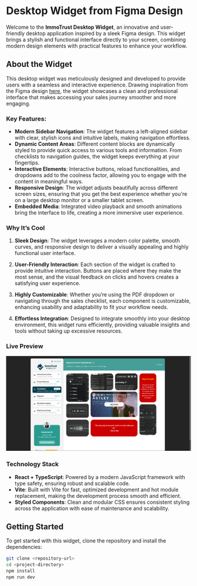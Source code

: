 # Desktop Widget from Figma Design

Welcome to the **ImmoTrust Desktop Widget**, an innovative and user-friendly desktop application inspired by a sleek Figma design. This widget brings a stylish and functional interface directly to your screen, combining modern design elements with practical features to enhance your workflow.

## About the Widget

This desktop widget was meticulously designed and developed to provide users with a seamless and interactive experience. Drawing inspiration from the Figma design [here](https://www.figma.com/design/orAlEIsDZV7VyMXWM58VR8/Second-Testtask?node-id=31-4&node-type=frame&t=67cg5uLupHFGiAhx-0), the widget showcases a clean and professional interface that makes accessing your sales journey smoother and more engaging.

### Key Features:

- **Modern Sidebar Navigation**: The widget features a left-aligned sidebar with clear, stylish icons and intuitive labels, making navigation effortless.
- **Dynamic Content Areas**: Different content blocks are dynamically styled to provide quick access to various tools and information. From checklists to navigation guides, the widget keeps everything at your fingertips.
- **Interactive Elements**: Interactive buttons, reload functionalities, and dropdowns add to the coolness factor, allowing you to engage with the content in meaningful ways.
- **Responsive Design**: The widget adjusts beautifully across different screen sizes, ensuring that you get the best experience whether you're on a large desktop monitor or a smaller tablet screen.
- **Embedded Media**: Integrated video playback and smooth animations bring the interface to life, creating a more immersive user experience.

### Why It’s Cool

1. **Sleek Design**: The widget leverages a modern color palette, smooth curves, and responsive design to deliver a visually appealing and highly functional user interface.
   
2. **User-Friendly Interaction**: Each section of the widget is crafted to provide intuitive interaction. Buttons are placed where they make the most sense, and the visual feedback on clicks and hovers creates a satisfying user experience.

3. **Highly Customizable**: Whether you’re using the PDF dropdown or navigating through the sales checklist, each component is customizable, enhancing usability and adaptability to fit your workflow needs.

4. **Effortless Integration**: Designed to integrate smoothly into your desktop environment, this widget runs efficiently, providing valuable insights and tools without taking up excessive resources.

### Live Preview

![ImmoTrust Desktop Widget Preview](https://github.com/hunzalaqamar/desktop-widget/blob/master/public/platformpreview.png)


### Technology Stack

- **React + TypeScript**: Powered by a modern JavaScript framework with type safety, ensuring robust and scalable code.
- **Vite**: Built with Vite for fast, optimized development and hot module replacement, making the development process smooth and efficient.
- **Styled Components**: Clean and modular CSS ensures consistent styling across the application with ease of maintenance and scalability.

## Getting Started

To get started with this widget, clone the repository and install the dependencies:

```bash
git clone <repository-url>
cd <project-directory>
npm install
npm run dev
```
